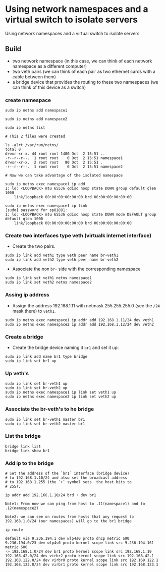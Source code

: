 
# Using network namespaces and a virtual switch to isolate servers

Using network namespaces and a virtual switch to isolate servers

## Build

- two network namespace (in this case, we can think of each network namespace as a different computer)
- two veth pairs (we can think of each pair as two ethernet cards with a cable between them)
- a bridge device that provides the routing to these two namespaces (we can think of this device as a switch)

### create namespace
```
sudo ip netns add namespace1

sudo ip netns add namespace2

sudo ip netns list

# This 2 files were created

ls -alrt /var/run/netns/
total 0
drwxr-xr-x. 44 root root 1400 Oct  2 15:51 ..
-r--r--r--.  1 root root    0 Oct  2 15:51 namespace1
drwxr-xr-x.  2 root root   80 Oct  2 15:51 .
-r--r--r--.  1 root root    0 Oct  2 15:51 namespace2

# Now we can take advantage of the isolated namespace

sudo ip netns exec namespace1 ip add
1: lo: <LOOPBACK> mtu 65536 qdisc noop state DOWN group default qlen 1000
    link/loopback 00:00:00:00:00:00 brd 00:00:00:00:00:00
    
sudo ip netns exec namespace1 ip link
[sudo] password for sp81891: 
1: lo: <LOOPBACK> mtu 65536 qdisc noop state DOWN mode DEFAULT group default qlen 1000
    link/loopback 00:00:00:00:00:00 brd 00:00:00:00:00:00

```

### Create two interfaces type veth (virtualk internet interface)

- Create the two pairs.
```
sudo ip link add veth1 type veth peer name br-veth1
sudo ip link add veth2 type veth peer name br-veth2

```

- Associate the non `br-` side with the corresponding namespace

```
sudo ip link set veth1 netns namespace1
sudo ip link set veth2 netns namespace2
```
### Assing ip address

- Assign the address 192.168.1.11 with netmask 255.255.255.0 (see the `/24` mask there) to `veth1`.

```
sudo ip netns exec namespace1 ip addr add 192.168.1.11/24 dev veth1
sudo ip netns exec namespace2 ip addr add 192.168.1.12/24 dev veth2
```
### Create a bridge

- Create the bridge device naming it `br1` and set it up:

```
sudo ip link add name br1 type bridge
sudo ip link set br1 up
```

### Up veth's

```
sudo ip link set br-veth1 up
sudo ip link set br-veth2 up
sudo ip netns exec namespace1 ip link set veth1 up
sudo ip netns exec namespace2 ip link set veth2 up
```

### Associate the br-veth's to he bridge

```
sudo ip link set br-veth1 master br1
sudo ip link set br-veth2 master br1

```

### List the bridge

```
bridge link list
bridge link show br1
```

### Add ip to the bridge

```
# Set the address of the `br1` interface (bridge device)
# to 192.168.1.10/24 and also set the broadcast address
# to 192.168.1.255 (the `+` symbol sets  the host bits to
# 255).

ip addr add 192.168.1.10/24 brd + dev br1

Note1: From now we can ping from host to .11(namespace1) and to .12(namespace2)

Note2: we can see on routes from hosts that any request to 192.168.1.0/24 (our namespaces) will go to the br1 bridge

ip route

default via 9.236.194.1 dev wlp4s0 proto dhcp metric 600 
9.236.194.0/23 dev wlp4s0 proto kernel scope link src 9.236.194.161 metric 600 
-> 192.168.1.0/24 dev br1 proto kernel scope link src 192.168.1.10 
192.168.42.0/24 dev virbr2 proto kernel scope link src 192.168.42.1 
192.168.122.0/24 dev virbr0 proto kernel scope link src 192.168.122.1 
192.168.123.0/24 dev virbr1 proto kernel scope link src 192.168.123.1 
```
